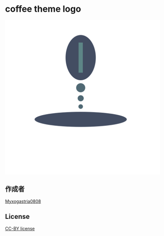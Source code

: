 # coffee theme logo

![coffee theme logo](https://github.com/Myxogastria0808/coffee/blob/main/logo/coffee.svg)

## 作成者

[Myxogastria0808](https://github.com/Myxogastria0808/)

## License

[CC-BY license](https://creativecommons.org/licenses/by/4.0/)
